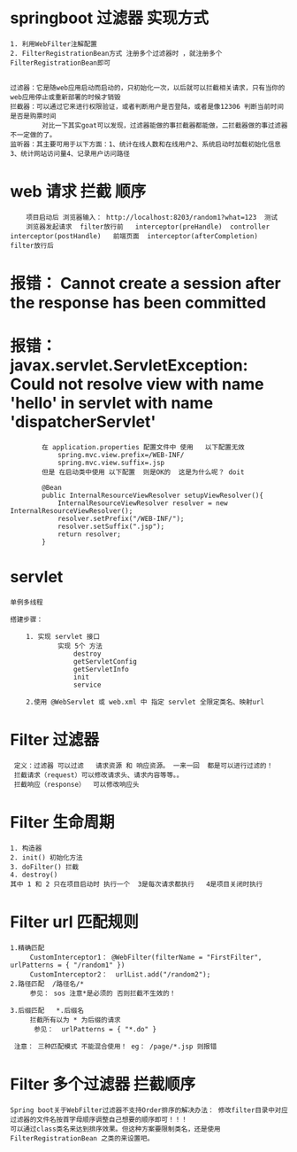 # springboot 过滤器 实现方式
    1. 利用WebFilter注解配置
    2. FilterRegistrationBean方式 注册多个过滤器时 ，就注册多个FilterRegistrationBean即可
    
    
    过滤器：它是随web应用启动而启动的，只初始化一次，以后就可以拦截相关请求，只有当你的web应用停止或重新部署的时候才销毁
    拦截器：可以通过它来进行权限验证，或者判断用户是否登陆，或者是像12306 判断当前时间是否是购票时间
            对比一下其实goat可以发现，过滤器能做的事拦截器都能做，二拦截器做的事过滤器不一定做的了。
    监听器：其主要可用于以下方面：1、统计在线人数和在线用户2、系统启动时加载初始化信息3、统计网站访问量4、记录用户访问路径
    
# web 请求 拦截 顺序
        项目启动后 浏览器输入： http://localhost:8203/random1?what=123  测试 
        浏览器发起请求  filter放行前   interceptor(preHandle)  controller interceptor(postHandle)   前端页面  interceptor(afterCompletion)  filter放行后 



# 报错： Cannot create a session after the response has been committed
# 报错： javax.servlet.ServletException: Could not resolve view with name 'hello' in servlet with name 'dispatcherServlet' 
            在 application.properties 配置文件中 使用   以下配置无效
                spring.mvc.view.prefix=/WEB-INF/
                spring.mvc.view.suffix=.jsp
            但是 在启动类中使用 以下配置  则是OK的  这是为什么呢？ doit 
                
            @Bean
            public InternalResourceViewResolver setupViewResolver(){
                InternalResourceViewResolver resolver = new InternalResourceViewResolver();
                resolver.setPrefix("/WEB-INF/");
                resolver.setSuffix(".jsp");
                return resolver;
            }


# servlet 
    单例多线程 
    
    搭建步骤：
    
        1. 实现 servlet 接口
                实现 5个 方法
                    destroy
                    getServletConfig
                    getServletInfo
                    init
                    service
                    
        2.使用 @WebServlet 或 web.xml 中 指定 servlet 全限定类名、映射url 
                    
# Filter 过滤器
     定义：过滤器 可以过滤   请求资源 和 响应资源。 一来一回  都是可以进行过滤的！            
     拦截请求（request）可以修改请求头、请求内容等等。。
     拦截响应（response）  可以修改响应头


# Filter 生命周期
    1. 构造器  
    2. init() 初始化方法
    3. doFilter() 拦截
    4. destroy() 
    其中 1 和 2 只在项目启动时 执行一个  3是每次请求都执行   4是项目关闭时执行

# Filter url 匹配规则
    1.精确匹配
         CustomInterceptor1： @WebFilter(filterName = "FirstFilter", urlPatterns = { "/random1" })
         CustomInterceptor2：  urlList.add("/random2");
    2.路径匹配  /路径名/*
         参见： sos 注意*是必须的 否则拦截不生效的！ 
        
    3.后缀匹配   *.后缀名
         拦截所有以为 * 为后缀的请求
          参见：  urlPatterns = { "*.do" }
          
     注意： 三种匹配模式 不能混合使用！ eg： /page/*.jsp 则报错 

# Filter 多个过滤器 拦截顺序
    Spring boot关于WebFilter过滤器不支持Order排序的解决办法： 修改filter目录中对应过滤器的文件名按首字母顺序调整自己想要的顺序即可！！！ 
    可以通过class类名来达到排序效果。但这种方案要限制类名，还是使用 FilterRegistrationBean 之类的来设置吧。    
